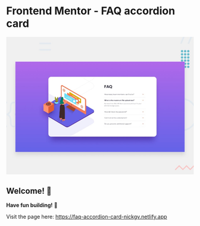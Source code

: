 # Frontend Mentor - FAQ accordion card

![Design preview for the FAQ accordion card coding challenge](./design/desktop-preview.jpg)

## Welcome! 👋

**Have fun building!** 🚀

Visit the page here:  https://faq-accordion-card-nickgv.netlify.app
